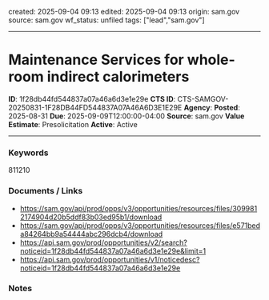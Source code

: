 created: 2025-09-04 09:13
edited: 2025-09-04 09:13
origin: sam.gov
source: sam.gov
wf_status: unfiled
tags: ["lead","sam.gov"]

---

# Maintenance Services for whole-room indirect calorimeters

**ID**: 1f28db44fd544837a07a46a6d3e1e29e
**CTS ID**: CTS-SAMGOV-20250831-1F28DB44FD544837A07A46A6D3E1E29E
**Agency**: 
**Posted**: 2025-08-31
**Due**: 2025-09-09T12:00:00-04:00
**Source**: sam.gov
**Value Estimate**: Presolicitation
**Active**: Active

---

### Keywords
811210

### Documents / Links
- <https://sam.gov/api/prod/opps/v3/opportunities/resources/files/3099812174904d20b5ddf83b03ed95b1/download>
- <https://sam.gov/api/prod/opps/v3/opportunities/resources/files/e571beda84264bb9a54444abc296dcb4/download>
- <https://api.sam.gov/prod/opportunities/v2/search?noticeid=1f28db44fd544837a07a46a6d3e1e29e&limit=1>
- <https://api.sam.gov/prod/opportunities/v1/noticedesc?noticeid=1f28db44fd544837a07a46a6d3e1e29e>

### Notes

